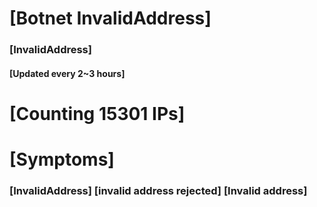 # [Botnet InvalidAddress]
### [InvalidAddress]
#### [Updated every 2~3 hours]

# [Counting 15301 IPs]

# [Symptoms] 

###   [InvalidAddress] [invalid address rejected] [Invalid address]
